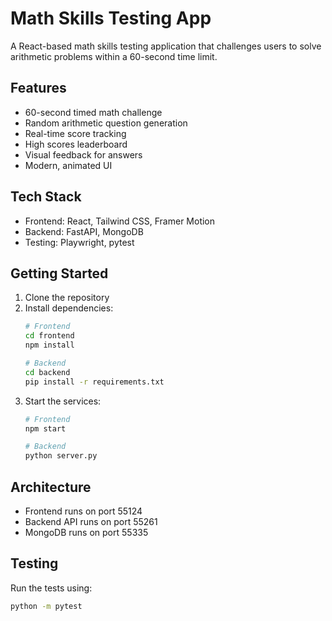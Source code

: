 # Math Skills Testing App

A React-based math skills testing application that challenges users to solve arithmetic problems within a 60-second time limit.

## Features

- 60-second timed math challenge
- Random arithmetic question generation
- Real-time score tracking
- High scores leaderboard
- Visual feedback for answers
- Modern, animated UI

## Tech Stack

- Frontend: React, Tailwind CSS, Framer Motion
- Backend: FastAPI, MongoDB
- Testing: Playwright, pytest

## Getting Started

1. Clone the repository
2. Install dependencies:
   ```bash
   # Frontend
   cd frontend
   npm install

   # Backend
   cd backend
   pip install -r requirements.txt
   ```
3. Start the services:
   ```bash
   # Frontend
   npm start

   # Backend
   python server.py
   ```

## Architecture

- Frontend runs on port 55124
- Backend API runs on port 55261
- MongoDB runs on port 55335

## Testing

Run the tests using:
```bash
python -m pytest
```